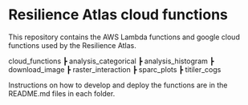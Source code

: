 # Resilience Atlas cloud functions

This repository contains the AWS Lambda functions and google cloud functions used by the Resilience Atlas.

cloud_functions
 ┣ analysis_categorical
 ┣ analysis_histogram
 ┣ download_image
 ┣ raster_interaction
 ┣ sparc_plots
 ┣ titiler_cogs

Instructions on how to develop and deploy the functions are in the README.md files in each folder.
